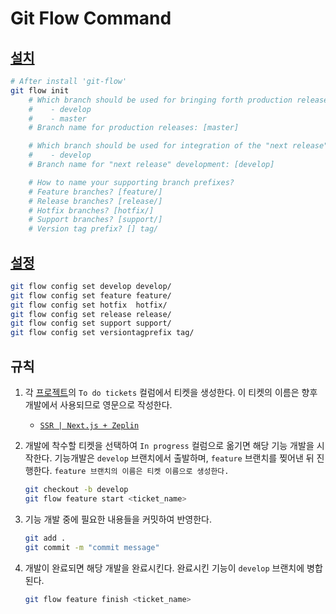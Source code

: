 # Git Flow Command

## [설치](https://github.com/nvie/gitflow/wiki/Installation)

```bash
# After install 'git-flow'
git flow init
    # Which branch should be used for bringing forth production releases?
    #    - develop
    #    - master
    # Branch name for production releases: [master] 

    # Which branch should be used for integration of the "next release"?
    #    - develop
    # Branch name for "next release" development: [develop] 

    # How to name your supporting branch prefixes?
    # Feature branches? [feature/] 
    # Release branches? [release/] 
    # Hotfix branches? [hotfix/] 
    # Support branches? [support/] 
    # Version tag prefix? [] tag/
```

## [설정](https://github.com/petervanderdoes/gitflow-avh/wiki/Reference:-git-flow-config#git-flow-config-set---update-the-git-flow-configuration)

```bash
git flow config set develop develop/
git flow config set feature feature/
git flow config set hotfix  hotfix/
git flow config set release release/
git flow config set support support/
git flow config set versiontagprefix tag/
```

## 규칙

1. 각 [프로젝트](https://github.com/SP-ON-GE/DevOpsLab-TechProfile/projects)의 `To do tickets` 컬럼에서 티켓을 생성한다. 이 티켓의 이름은 향후 개발에서 사용되므로 영문으로 작성한다.

   - [`SSR | Next.js + Zeplin`](https://github.com/SP-ON-GE/DevOpsLab-TechProfile/projects/1#column-10717775)

1. 개발에 착수할 티켓을 선택하여 `In progress` 컬럼으로 옮기면 해당 기능 개발을 시작한다. 기능개발은 `develop` 브랜치에서 출발하며, `feature` 브랜치를 찢어낸 뒤 진행한다. `feature 브랜치의 이름은 티켓 이름으로 생성한다.`

    ```bash
    git checkout -b develop
    git flow feature start <ticket_name>
    ```

1. 기능 개발 중에 필요한 내용들을 커밋하여 반영한다.

    ```bash
    git add .
    git commit -m "commit message"
    ```

1. 개발이 완료되면 해당 개발을 완료시킨다. 완료시킨 기능이 `develop` 브랜치에 병합된다.

    ```bash
    git flow feature finish <ticket_name>
    ```
